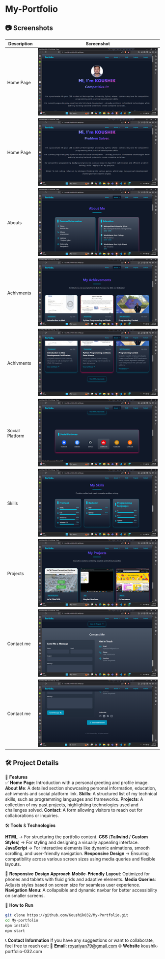 # My-Portfolio

## 📷 Screenshots
| Description    | Screenshot |
|----------------|------------|
| Home Page      | ![Home Page](./screenshots/Screenshot(10).png) |
| Home Page      | ![Home Page](./screenshots/Screenshot(11).png) |
| Abouts         | ![Abouts](./screenshots/Screenshot(12).png) |
| Achivments     | ![Achivments](./screenshots/Screenshot(13).png) |
| Achivments     | ![Achivments](./screenshots/Screenshot(14).png) |
| Social Platform| ![Social Platform](./screenshots/Screenshot(15).png) |
| Skills         | ![Skills](./screenshots/Screenshot(16).png) |
| Projects       | ![Projects](./screenshots/Screenshot(17).png) |
| Contact me     | ![Contact me](./screenshots/Screenshot(18).png) |
| Contact me     | ![Contact me](./screenshots/Screenshot(19).png) |


## 🛠️ Project Details

🔹 𝐅𝐞𝐚𝐭𝐮𝐫𝐞𝐬                                                                                                      
✅ 𝐇𝐨𝐦𝐞 𝐏𝐚𝐠𝐞: Introduction with a personal greeting and profile image.                                             𝐀𝐛𝐨𝐮𝐭 𝐌𝐞: A detailed section showcasing personal information, education, achivments and social platform link.
   𝐒𝐤𝐢𝐥𝐥𝐬: A structured list of my technical skills, such as programming languages and frameworks.                   𝐏𝐫𝐨𝐣𝐞𝐜𝐭𝐬: A collection of my past projects, highlighting technologies used and challenges solved.                𝐂𝐨𝐧𝐭𝐚𝐜𝐭: A form allowing visitors to reach out for collaborations or inquiries.  



🛠 𝐓𝐨𝐨𝐥𝐬 & 𝐓𝐞𝐜𝐡𝐧𝐨𝐥𝐨𝐠𝐢𝐞𝐬

𝐇𝐓𝐌𝐋 → For structuring the portfolio content.
𝐂𝐒𝐒 (𝐓𝐚𝐢𝐥𝐰𝐢𝐧𝐝 / 𝐂𝐮𝐬𝐭𝐨𝐦 𝐒𝐭𝐲𝐥𝐞𝐬) → For styling and designing a visually appealing interface.
𝐉𝐚𝐯𝐚𝐒𝐜𝐫𝐢𝐩𝐭 → For interactive elements like dynamic animations, smooth scrolling, and user-friendly navigation.
𝐑𝐞𝐬𝐩𝐨𝐧𝐬𝐢𝐯𝐞 𝐃𝐞𝐬𝐢𝐠𝐧 → Ensuring compatibility across various screen sizes using media queries and flexible layouts.


📱 𝐑𝐞𝐬𝐩𝐨𝐧𝐬𝐢𝐯𝐞 𝐃𝐞𝐬𝐢𝐠𝐧 𝐀𝐩𝐩𝐫𝐨𝐚𝐜𝐡
𝐌𝐨𝐛𝐢𝐥𝐞-𝐅𝐫𝐢𝐞𝐧𝐝𝐥𝐲 𝐋𝐚𝐲𝐨𝐮𝐭: Optimized for phones and tablets with fluid grids and adaptive elements.
𝐌𝐞𝐝𝐢𝐚 𝐐𝐮𝐞𝐫𝐢𝐞𝐬: Adjusts styles based on screen size for seamless user experience.
𝐍𝐚𝐯𝐢𝐠𝐚𝐭𝐢𝐨𝐧 𝐌𝐞𝐧𝐮: A collapsible and dynamic navbar for better accessibility on smaller screens.


🚀 𝐇𝐨𝐰 𝐭𝐨 𝐑𝐮𝐧
```bash
git clone https://github.com/Koushik032/My-Portfolio.git
cd My-portfolio
npm install
npm start
```


📞 𝐂𝐨𝐧𝐭𝐚𝐜𝐭 𝐈𝐧𝐟𝐨𝐫𝐦𝐚𝐭𝐢𝐨𝐧
If you have any suggestions or want to collaborate, feel free to reach out: 📧 𝐄𝐦𝐚𝐢𝐥: royariyan79@gmail.com
🌐 𝐖𝐞𝐛𝐬𝐢𝐭𝐞 koushik-portfolio-032.com
